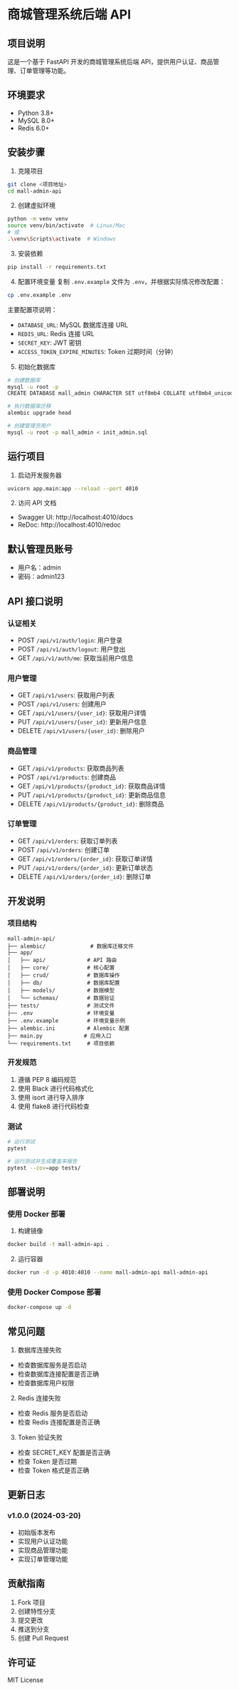 # 商城管理系统后端 API

## 项目说明
这是一个基于 FastAPI 开发的商城管理系统后端 API，提供用户认证、商品管理、订单管理等功能。

## 环境要求
- Python 3.8+
- MySQL 8.0+
- Redis 6.0+

## 安装步骤

1. 克隆项目
```bash
git clone <项目地址>
cd mall-admin-api
```

2. 创建虚拟环境
```bash
python -m venv venv
source venv/bin/activate  # Linux/Mac
# 或
.\venv\Scripts\activate  # Windows
```

3. 安装依赖
```bash
pip install -r requirements.txt
```

4. 配置环境变量
复制 `.env.example` 文件为 `.env`，并根据实际情况修改配置：
```bash
cp .env.example .env
```

主要配置项说明：
- `DATABASE_URL`: MySQL 数据库连接 URL
- `REDIS_URL`: Redis 连接 URL
- `SECRET_KEY`: JWT 密钥
- `ACCESS_TOKEN_EXPIRE_MINUTES`: Token 过期时间（分钟）

5. 初始化数据库
```bash
# 创建数据库
mysql -u root -p
CREATE DATABASE mall_admin CHARACTER SET utf8mb4 COLLATE utf8mb4_unicode_ci;

# 执行数据库迁移
alembic upgrade head

# 创建管理员用户
mysql -u root -p mall_admin < init_admin.sql
```

## 运行项目

1. 启动开发服务器
```bash
uvicorn app.main:app --reload --port 4010
```

2. 访问 API 文档
- Swagger UI: http://localhost:4010/docs
- ReDoc: http://localhost:4010/redoc

## 默认管理员账号
- 用户名：admin
- 密码：admin123

## API 接口说明

### 认证相关
- POST `/api/v1/auth/login`: 用户登录
- POST `/api/v1/auth/logout`: 用户登出
- GET `/api/v1/auth/me`: 获取当前用户信息

### 用户管理
- GET `/api/v1/users`: 获取用户列表
- POST `/api/v1/users`: 创建用户
- GET `/api/v1/users/{user_id}`: 获取用户详情
- PUT `/api/v1/users/{user_id}`: 更新用户信息
- DELETE `/api/v1/users/{user_id}`: 删除用户

### 商品管理
- GET `/api/v1/products`: 获取商品列表
- POST `/api/v1/products`: 创建商品
- GET `/api/v1/products/{product_id}`: 获取商品详情
- PUT `/api/v1/products/{product_id}`: 更新商品信息
- DELETE `/api/v1/products/{product_id}`: 删除商品

### 订单管理
- GET `/api/v1/orders`: 获取订单列表
- POST `/api/v1/orders`: 创建订单
- GET `/api/v1/orders/{order_id}`: 获取订单详情
- PUT `/api/v1/orders/{order_id}`: 更新订单状态
- DELETE `/api/v1/orders/{order_id}`: 删除订单

## 开发说明

### 项目结构
```
mall-admin-api/
├── alembic/              # 数据库迁移文件
├── app/
│   ├── api/             # API 路由
│   ├── core/            # 核心配置
│   ├── crud/            # 数据库操作
│   ├── db/              # 数据库配置
│   ├── models/          # 数据模型
│   └── schemas/         # 数据验证
├── tests/               # 测试文件
├── .env                 # 环境变量
├── .env.example         # 环境变量示例
├── alembic.ini          # Alembic 配置
├── main.py             # 应用入口
└── requirements.txt     # 项目依赖
```

### 开发规范
1. 遵循 PEP 8 编码规范
2. 使用 Black 进行代码格式化
3. 使用 isort 进行导入排序
4. 使用 flake8 进行代码检查

### 测试
```bash
# 运行测试
pytest

# 运行测试并生成覆盖率报告
pytest --cov=app tests/
```

## 部署说明

### 使用 Docker 部署
1. 构建镜像
```bash
docker build -t mall-admin-api .
```

2. 运行容器
```bash
docker run -d -p 4010:4010 --name mall-admin-api mall-admin-api
```

### 使用 Docker Compose 部署
```bash
docker-compose up -d
```

## 常见问题

1. 数据库连接失败
- 检查数据库服务是否启动
- 检查数据库连接配置是否正确
- 检查数据库用户权限

2. Redis 连接失败
- 检查 Redis 服务是否启动
- 检查 Redis 连接配置是否正确

3. Token 验证失败
- 检查 SECRET_KEY 配置是否正确
- 检查 Token 是否过期
- 检查 Token 格式是否正确

## 更新日志

### v1.0.0 (2024-03-20)
- 初始版本发布
- 实现用户认证功能
- 实现商品管理功能
- 实现订单管理功能

## 贡献指南
1. Fork 项目
2. 创建特性分支
3. 提交更改
4. 推送到分支
5. 创建 Pull Request

## 许可证
MIT License 
